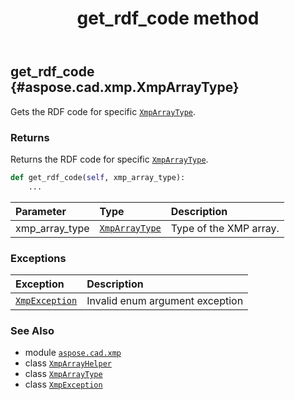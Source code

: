 ﻿---
title: get_rdf_code method
second_title: Aspose.CAD for Python via .NET API References
description: 
type: docs
weight: 20
url: /aspose.cad.xmp/xmparrayhelper/get_rdf_code/
is_root: false
---

## get_rdf_code {#aspose.cad.xmp.XmpArrayType}

Gets the RDF code for specific [`XmpArrayType`](/cad/python-net/aspose.cad.xmp/xmparraytype).


### Returns 


Returns the RDF code for specific [`XmpArrayType`](/cad/python-net/aspose.cad.xmp/xmparraytype).


```python
def get_rdf_code(self, xmp_array_type):
    ...
```


| Parameter | Type | Description |
| :- | :- | :- |
| xmp_array_type | [`XmpArrayType`](/cad/python-net/aspose.cad.xmp/xmparraytype) | Type of the XMP array. |
### Exceptions
| Exception | Description |
| :- | :- |
| [`XmpException`](/cad/python-net/aspose.cad.cadexceptions/xmpexception) | Invalid enum argument exception |





### See Also
* module [`aspose.cad.xmp`](../../)
* class [`XmpArrayHelper`](/cad/python-net/aspose.cad.xmp/xmparrayhelper)
* class [`XmpArrayType`](/cad/python-net/aspose.cad.xmp/xmparraytype)
* class [`XmpException`](/cad/python-net/aspose.cad.cadexceptions/xmpexception)
